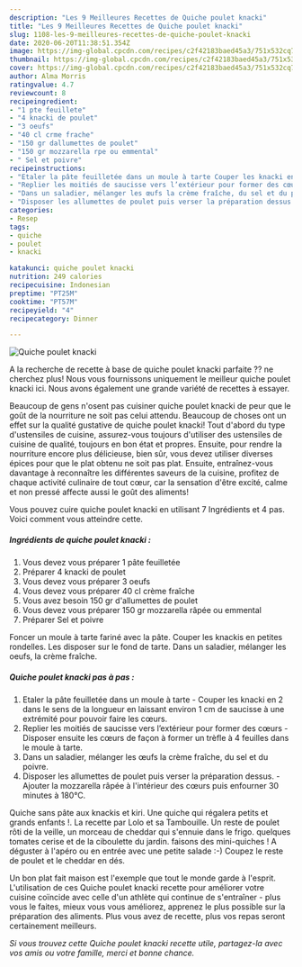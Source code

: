 ```yaml
---
description: "Les 9 Meilleures Recettes de Quiche poulet knacki"
title: "Les 9 Meilleures Recettes de Quiche poulet knacki"
slug: 1108-les-9-meilleures-recettes-de-quiche-poulet-knacki
date: 2020-06-20T11:38:51.354Z
image: https://img-global.cpcdn.com/recipes/c2f42183baed45a3/751x532cq70/quiche-poulet-knacki-photo-principale-de-la-recette.jpg
thumbnail: https://img-global.cpcdn.com/recipes/c2f42183baed45a3/751x532cq70/quiche-poulet-knacki-photo-principale-de-la-recette.jpg
cover: https://img-global.cpcdn.com/recipes/c2f42183baed45a3/751x532cq70/quiche-poulet-knacki-photo-principale-de-la-recette.jpg
author: Alma Morris
ratingvalue: 4.7
reviewcount: 8
recipeingredient:
- "1 pte feuillete"
- "4 knacki de poulet"
- "3 oeufs"
- "40 cl crme frache"
- "150 gr dallumettes de poulet"
- "150 gr mozzarella rpe ou emmental"
- " Sel et poivre"
recipeinstructions:
- "Etaler la pâte feuilletée dans un moule à tarte Couper les knacki en 2 dans le sens de la longueur en laissant environ 1 cm de saucisse à une extrémité pour pouvoir faire les cœurs."
- "Replier les moitiés de saucisse vers l’extérieur pour former des cœurs Disposer ensuite les cœurs de façon à former un trèfle à 4 feuilles dans le moule à tarte."
- "Dans un saladier, mélanger les œufs la crème fraîche, du sel et du poivre."
- "Disposer les allumettes de poulet puis verser la préparation dessus.  Ajouter la mozzarella râpée à l&#39;intérieur des cœurs puis enfourner 30 minutes à 180°C."
categories:
- Resep
tags:
- quiche
- poulet
- knacki

katakunci: quiche poulet knacki 
nutrition: 249 calories
recipecuisine: Indonesian
preptime: "PT25M"
cooktime: "PT57M"
recipeyield: "4"
recipecategory: Dinner

---
```



![Quiche poulet knacki](https://img-global.cpcdn.com/recipes/c2f42183baed45a3/751x532cq70/quiche-poulet-knacki-photo-principale-de-la-recette.jpg)

A la recherche de recette à base de quiche poulet knacki parfaite ?? ne cherchez plus! Nous vous fournissons uniquement le meilleur quiche poulet knacki ici. Nous avons également une grande variété de recettes à essayer.

Beaucoup de gens n'osent pas cuisiner quiche poulet knacki de peur que le goût de la nourriture ne soit pas celui attendu. Beaucoup de choses ont un effet sur la qualité gustative de quiche poulet knacki! Tout d'abord du type d'ustensiles de cuisine, assurez-vous toujours d'utiliser des ustensiles de cuisine de qualité, toujours en bon état et propres. Ensuite, pour rendre la nourriture encore plus délicieuse, bien sûr, vous devez utiliser diverses épices pour que le plat obtenu ne soit pas plat. Ensuite, entraînez-vous davantage à reconnaître les différentes saveurs de la cuisine, profitez de chaque activité culinaire de tout cœur, car la sensation d'être excité, calme et non pressé affecte aussi le goût des aliments!

<!--inarticleads1-->

Vous pouvez cuire quiche poulet knacki en utilisant 7 Ingrédients et 4 pas. Voici comment vous atteindre cette.

##### Ingrédients de quiche poulet knacki :

1. Vous devez vous préparer 1 pâte feuilletée
1. Préparer 4 knacki de poulet
1. Vous devez vous préparer 3 oeufs
1. Vous devez vous préparer 40 cl crème fraîche
1. Vous avez besoin 150 gr d&#39;allumettes de poulet
1. Vous devez vous préparer 150 gr mozzarella râpée ou emmental
1. Préparer  Sel et poivre


Foncer un moule à tarte fariné avec la pâte. Couper les knackis en petites rondelles. Les disposer sur le fond de tarte. Dans un saladier, mélanger les oeufs, la crème fraîche. 

<!--inarticleads2-->

##### Quiche poulet knacki pas à pas :

1. Etaler la pâte feuilletée dans un moule à tarte - Couper les knacki en 2 dans le sens de la longueur en laissant environ 1 cm de saucisse à une extrémité pour pouvoir faire les cœurs.
1. Replier les moitiés de saucisse vers l’extérieur pour former des cœurs - Disposer ensuite les cœurs de façon à former un trèfle à 4 feuilles dans le moule à tarte.
1. Dans un saladier, mélanger les œufs la crème fraîche, du sel et du poivre.
1. Disposer les allumettes de poulet puis verser la préparation dessus.  - Ajouter la mozzarella râpée à l&#39;intérieur des cœurs puis enfourner 30 minutes à 180°C.


Quiche sans pâte aux knackis et kiri. Une quiche qui régalera petits et grands enfants !. La recette par Lolo et sa Tambouille. Un reste de poulet rôti de la veille, un morceau de cheddar qui s&#39;ennuie dans le frigo. quelques tomates cerise et de la ciboulette du jardin. faisons des mini-quiches ! A déguster à l&#39;apéro ou en entrée avec une petite salade :-) Coupez le reste de poulet et le cheddar en dés. 

<!--inarticleads1-->

<p>
Un bon plat fait maison est l'exemple que tout le monde garde à l'esprit. L'utilisation de ces Quiche poulet knacki recette pour améliorer votre cuisine coïncide avec celle d'un athlète qui continue de s'entraîner - plus vous le faites, mieux vous vous améliorez, apprenez le plus possible sur la préparation des aliments. Plus vous avez de recette, plus vos repas seront certainement meilleurs.
</p>

<p>
<i>Si vous trouvez cette Quiche poulet knacki recette utile, partagez-la avec vos amis ou votre famille, merci et bonne chance.</i>
</p>
